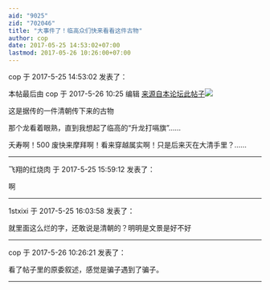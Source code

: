```yaml
---
aid: "9025"
zid: "702046"
title: "大事件了！临高众们快来看看这件古物"
author: cop
date: 2017-05-25 14:53:02+07:00
lastmod: 2017-05-26 10:26:00+07:00
---
```


cop 于 2017-5-25 14:53:02 发表了：

本帖最后由 cop 于 2017-5-26 10:25 编辑 [来源自本论坛此帖子](http://bbs.northdy.com/forum.php?mod=viewthread&tid=702040&pid=10043495&page=1&extra=page%3D1#pid10043495)![](/9025/140947mpesvsjozyuz0jcp.jpg)

这是据传的一件清朝传下来的古物

那个龙看着眼熟，直到我想起了临高的“升龙打嗝旗”……

夭寿啊！500 废快来摩拜啊！看来穿越属实啊！只是后来灭在大清手里？……

---

飞翔的红烧肉 于 2017-5-25 15:59:12 发表了：

啊

---

1stxixi 于 2017-5-25 16:03:58 发表了：

就里面这么烂的字，还敢说是清朝的？明明是文景是好不好

---

cop 于 2017-5-26 10:26:21 发表了：

看了帖子里的原委叙述，感觉是骗子遇到了骗子。

---
